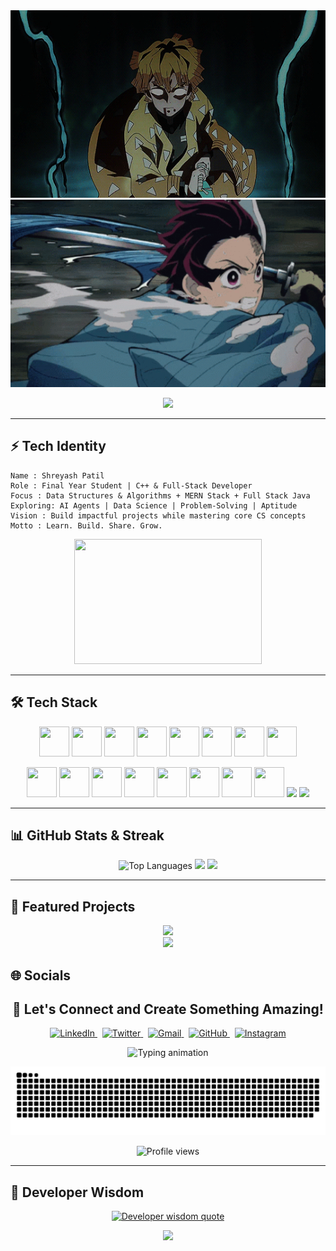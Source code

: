 <!-- Banner 
<p align="center">
  <img src="https://capsule-render.vercel.app/api?type=waving&color=0:FF5733,100:1D2671&height=180&section=header&text=🚀%20Shreyash%20Patil%20|%20Developer&fontSize=40&fontColor=ffffff&animation=fadeIn&fontAlignY=35"/>
</p>

<img src="./assets/videos/Zenstu.gif"
     alt="Zenstu"
     style="width:100vw; max-height:30vh; height:auto; object-fit:contain;" />
-->

<img src="./assets/videos/Zenstu.gif" alt="Zenstu" width="1200" height="300">

<img src="./assets/videos/Tangiro.gif" alt="Zenstu" width="1200" height="300">
     
<!-- Typing Animation -->
<p align="center">
  <a href="https://github.com/Shreyash-SP80">
    <img src="https://readme-typing-svg.herokuapp.com?font=Fira+Code&size=24&duration=4000&pause=1000&color=FF2E93&center=true&vCenter=true&width=600&lines=>+Hi+There!+👋;I'm+Shreyash+Patil;>+A+Developer+from+India;I+Love+Coding+and+Problem+Solving;>+Let's+Build+Something+Awesome!">
  </a>
</p>

<!-- F700FF -->

---




## ⚡ Tech Identity
```
Name : Shreyash Patil
Role : Final Year Student | C++ & Full-Stack Developer
Focus : Data Structures & Algorithms + MERN Stack + Full Stack Java
Exploring: AI Agents | Data Science | Problem-Solving | Aptitude
Vision : Build impactful projects while mastering core CS concepts
Motto : Learn. Build. Share. Grow.
```
<div align="center">
    <img src="https://raw.githubusercontent.com/abhisheknaiidu/abhisheknaiidu/master/code.gif" width="300" height="200"/>
</div>

---

## 🛠️ Tech Stack

 <p align="center">
  <!-- First Row -->
  <img src="https://skillicons.dev/icons?i=cpp" width="48" height="48" />
  <img src="https://skillicons.dev/icons?i=java" width="48" height="48" />
  <img src="https://skillicons.dev/icons?i=python" width="48" height="48" />
  <img src="https://skillicons.dev/icons?i=js" width="48" height="48" />
  <img src="https://skillicons.dev/icons?i=html" width="48" height="48" />
  <img src="https://skillicons.dev/icons?i=css" width="48" height="48" />
  <img src="https://skillicons.dev/icons?i=react" width="48" height="48" />
  <img src="https://skillicons.dev/icons?i=nodejs" width="48" height="48" />
</p>

<p align="center">
  <!-- Second Row -->
  <img src="https://skillicons.dev/icons?i=express" width="48" height="48" />
  <img src="https://skillicons.dev/icons?i=mongodb" width="48" height="48" />
  <img src="https://skillicons.dev/icons?i=git" width="48" height="48" />
  <img src="https://skillicons.dev/icons?i=github" width="48" height="48" />
  <img src="https://skillicons.dev/icons?i=linux" width="48" height="48" />
  <img src="https://cdn.jsdelivr.net/gh/devicons/devicon/icons/sqlite/sqlite-original.svg" width="48" height="48" />
  <img src="https://cdn.jsdelivr.net/gh/devicons/devicon/icons/mysql/mysql-original.svg" width="48" height="48" />
  <img src="https://cdn.jsdelivr.net/gh/devicons/devicon/icons/postgresql/postgresql-original.svg" width="48" height="48" />
  <img src="https://img.icons8.com/color/48/kali-linux.png" height="48"/>
  <img src="https://skillicons.dev/icons?i=postman,docker" height="48"/>
</p>

---

## 📊 GitHub Stats & Streak
<!-- theme=chartreuse-dark -->

<p align="center">
  <img src="https://github-readme-stats.vercel.app/api/top-langs/?username=Shreyash-SP80&theme=radical&hide_border=true&include_all_commits=true&count_private=true&layout=compact" alt="Top Languages" height="180px"/>
  <img src="https://github-readme-stats.vercel.app/api?username=Shreyash-SP80&show_icons=true&theme=radical&count_private=true&hide_border=true" height="180px"/>
  <img src="https://github-readme-streak-stats.herokuapp.com/?user=Shreyash-SP80&theme=radical&hide_border=true" height="180px"/>
</p>



---

## 🚀 Featured Projects
<p align="center">
  <a href="https://github.com/Shreyash-SP80/Collage-ResultManagement-System">
    <img src="https://github-readme-stats.vercel.app/api/pin/?username=Shreyash-SP80&repo=Collage-ResultManagement-System&theme=radical"/>
  </a> <br/>
  <a href="https://github.com/Shreyash-SP80/my-portfolio">
    <img src="https://github-readme-stats.vercel.app/api/pin/?username=Shreyash-SP80&repo=my-portfolio&theme=radical"/>
  </a>
</p>

<!--
---

---
<!-- Animated connection links with working icons -->
## 🌐 Socials

<div align="center">
  
## 🤝 Let's Connect and Create Something Amazing!

<p align="center">
  <a href="https://linkedin.com/in/shreyash-patil-sp7213" target="_blank">
    <img src="https://skillicons.dev/icons?i=linkedin" width="48" alt="LinkedIn"/>
  </a>
  &nbsp;
  <a href="https://twitter.com/ShreyashPatil80" target="_blank">
    <img src="https://skillicons.dev/icons?i=twitter" width="48" alt="Twitter"/>
  </a>
  &nbsp;
  <a href="mailto:shreyashpatil8078@gmail.com" target="_blank">
    <img src="https://cdn-icons-png.flaticon.com/512/732/732200.png" width="48" alt="Gmail"/>
  </a>
  &nbsp;
  <a href="https://github.com/Shreyash-SP80" target="_blank">
    <img src="https://skillicons.dev/icons?i=github" width="48" alt="GitHub"/>
  </a>
  &nbsp;
  <a href="https://instagram.com/patilshreyash638" target="_blank">
    <img src="https://cdn-icons-png.flaticon.com/512/2111/2111463.png" width="48" alt="Instagram"/>
  </a>
</p>




<!-- Connection animation -->


<p align="center">
  <img src="https://readme-typing-svg.herokuapp.com?font=Fira+Code&size=16&duration=3000&pause=1000&color=FF2E93&center=true&vCenter=true&width=500&lines=Welcome+to+my+world+of+code+and+creativity!;Together+we+can+build+solutions+that+matter!;Let's+connect+and+make+magic+happen!✨" alt="Typing animation" />
</p>


<!-- Network animation
<p align="center">
  <img src="https://media.giphy.com/media/L1R1tvI9svkIWwpVYr/giphy.gif" width="300" alt="Connection animation" />
</p> -->

<!-- ### 🌀 Flow of Code -->
<!-- Snake Animation (Dark mode) -->
<p align="center">
  <img src="https://raw.githubusercontent.com/Platane/snk/output/github-contribution-grid-snake-dark.svg" alt="snake animation" />
</p>


<!-- Profile views counter -->
<p align="center">
  <img src="https://komarev.com/ghpvc/?username=Shreyash-SP80&label=Profile+Views&color=blueviolet&style=flat" alt="Profile views" />
</p>

</div>

---

## 🎯 Developer Wisdom

<p align="center">
  <a href="https://github.com/PiyushSuthar/github-readme-quotes" target="_blank">
    <img src="https://quotes-github-readme.vercel.app/api?type=horizontal&theme=radical&animation=default&quoteCategory=programming" alt="Developer wisdom quote" />
  </a>
</p>


<!-- Footer Banner -->
<p align="center">
  <img src="https://capsule-render.vercel.app/api?type=waving&color=0:1D2671,100:FF5733&height=120&section=footer"/>
</p>

